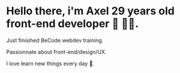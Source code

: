 # Hello there, i'm Axel 29 years old front-end developer 👋 👨‍💻.

Just finisihed BeCode webdev training.

Passionnate about front-end/design/UX.

I love learn new things every day 🤘.
